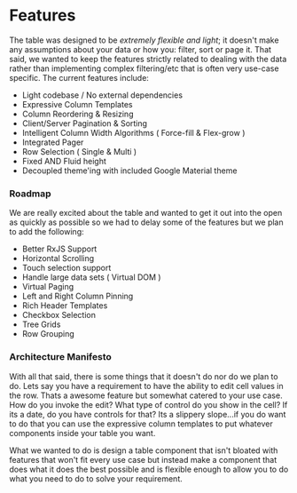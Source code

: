# Features
The table was designed to be *extremely flexible and light*; it doesn't make any assumptions about your data or how you: filter, sort or page it. That said, we wanted to keep the features strictly related to dealing with the data rather than implementing complex filtering/etc that is often very use-case specific. The current features include:

- Light codebase / No external dependencies
- Expressive Column Templates
- Column Reordering & Resizing
- Client/Server Pagination & Sorting
- Intelligent Column Width Algorithms ( Force-fill & Flex-grow )
- Integrated Pager
- Row Selection ( Single & Multi )
- Fixed AND Fluid height
- Decoupled theme'ing with included Google Material theme

### Roadmap
We are really excited about the table and wanted to get it out into the open as quickly as possible so we had to delay some of the features but we plan to add the following:

- Better RxJS Support
- Horizontal Scrolling
- Touch selection support
- Handle large data sets ( Virtual DOM )
- Virtual Paging
- Left and Right Column Pinning
- Rich Header Templates
- Checkbox Selection
- Tree Grids
- Row Grouping

### Architecture Manifesto
With all that said, there is some things that it doesn't do nor do we plan to do. Lets say you have a requirement to have the ability to edit cell values in the row. Thats a awesome feature but somewhat catered to your use case. How do you invoke the edit? What type of control do you show in the cell? If its a date, do you have controls for that? Its a slippery slope...if you do want to do that you can use the expressive column templates to put whatever components inside your table you want.

What we wanted to do is design a table component that isn't bloated with features that won't fit every use case but instead make a component that does what it does the best possible and is flexible enough to allow you to do what you need to do to solve your requirement.
